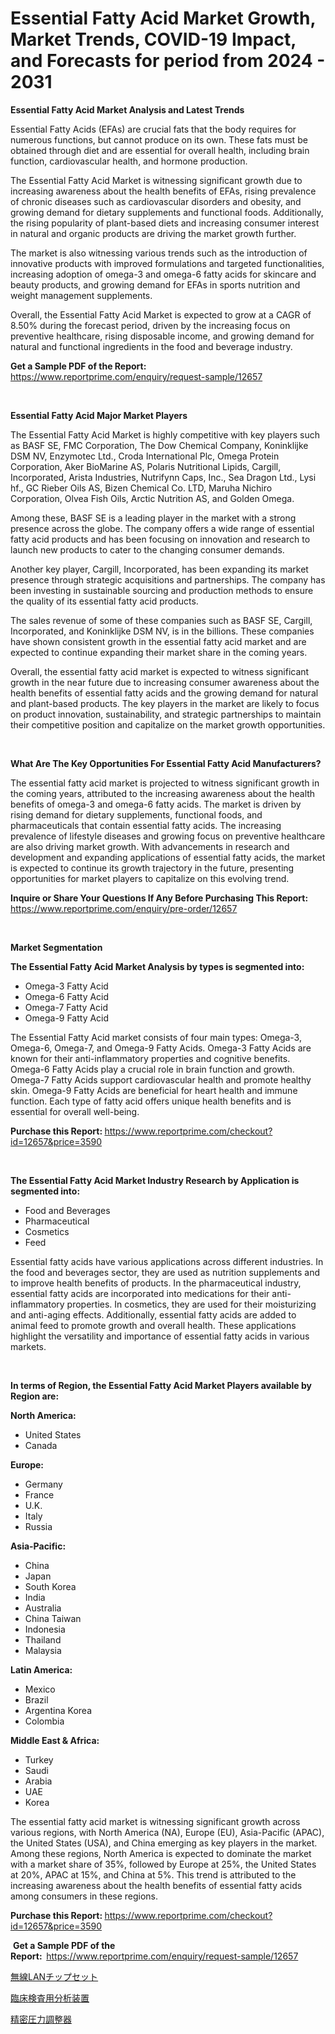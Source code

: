 <p><h1>Essential Fatty Acid Market Growth, Market Trends, COVID-19 Impact, and Forecasts for period from 2024 - 2031</h1></p><p><strong>Essential Fatty Acid Market Analysis and Latest Trends</strong></p>
<p><p>Essential Fatty Acids (EFAs) are crucial fats that the body requires for numerous functions, but cannot produce on its own. These fats must be obtained through diet and are essential for overall health, including brain function, cardiovascular health, and hormone production.</p><p>The Essential Fatty Acid Market is witnessing significant growth due to increasing awareness about the health benefits of EFAs, rising prevalence of chronic diseases such as cardiovascular disorders and obesity, and growing demand for dietary supplements and functional foods. Additionally, the rising popularity of plant-based diets and increasing consumer interest in natural and organic products are driving the market growth further.</p><p>The market is also witnessing various trends such as the introduction of innovative products with improved formulations and targeted functionalities, increasing adoption of omega-3 and omega-6 fatty acids for skincare and beauty products, and growing demand for EFAs in sports nutrition and weight management supplements.</p><p>Overall, the Essential Fatty Acid Market is expected to grow at a CAGR of 8.50% during the forecast period, driven by the increasing focus on preventive healthcare, rising disposable income, and growing demand for natural and functional ingredients in the food and beverage industry.</p></p>
<p><strong>Get a Sample PDF of the Report:&nbsp;</strong> <a href="https://www.reportprime.com/enquiry/request-sample/12657">https://www.reportprime.com/enquiry/request-sample/12657</a></p>
<p>&nbsp;</p>
<p><strong>Essential Fatty Acid Major Market Players</strong></p>
<p><p>The Essential Fatty Acid Market is highly competitive with key players such as BASF SE, FMC Corporation, The Dow Chemical Company, Koninklijke DSM NV, Enzymotec Ltd., Croda International Plc, Omega Protein Corporation, Aker BioMarine AS, Polaris Nutritional Lipids, Cargill, Incorporated, Arista Industries, Nutrifynn Caps, Inc., Sea Dragon Ltd., Lysi hf., GC Rieber Oils AS, Bizen Chemical Co. LTD, Maruha Nichiro Corporation, Olvea Fish Oils, Arctic Nutrition AS, and Golden Omega.</p><p>Among these, BASF SE is a leading player in the market with a strong presence across the globe. The company offers a wide range of essential fatty acid products and has been focusing on innovation and research to launch new products to cater to the changing consumer demands.</p><p>Another key player, Cargill, Incorporated, has been expanding its market presence through strategic acquisitions and partnerships. The company has been investing in sustainable sourcing and production methods to ensure the quality of its essential fatty acid products.</p><p>The sales revenue of some of these companies such as BASF SE, Cargill, Incorporated, and Koninklijke DSM NV, is in the billions. These companies have shown consistent growth in the essential fatty acid market and are expected to continue expanding their market share in the coming years.</p><p>Overall, the essential fatty acid market is expected to witness significant growth in the near future due to increasing consumer awareness about the health benefits of essential fatty acids and the growing demand for natural and plant-based products. The key players in the market are likely to focus on product innovation, sustainability, and strategic partnerships to maintain their competitive position and capitalize on the market growth opportunities.</p></p>
<p>&nbsp;</p>
<p><strong>What Are The Key Opportunities For Essential Fatty Acid Manufacturers?</strong></p>
<p><p>The essential fatty acid market is projected to witness significant growth in the coming years, attributed to the increasing awareness about the health benefits of omega-3 and omega-6 fatty acids. The market is driven by rising demand for dietary supplements, functional foods, and pharmaceuticals that contain essential fatty acids. The increasing prevalence of lifestyle diseases and growing focus on preventive healthcare are also driving market growth. With advancements in research and development and expanding applications of essential fatty acids, the market is expected to continue its growth trajectory in the future, presenting opportunities for market players to capitalize on this evolving trend.</p></p>
<p><strong>Inquire or Share Your Questions If Any Before Purchasing This Report:</strong> <a href="https://www.reportprime.com/enquiry/pre-order/12657">https://www.reportprime.com/enquiry/pre-order/12657</a></p>
<p>&nbsp;</p>
<p><strong>Market Segmentation</strong></p>
<p><strong>The Essential Fatty Acid Market Analysis by types is segmented into:</strong></p>
<p><ul><li>Omega-3 Fatty Acid</li><li>Omega-6 Fatty Acid</li><li>Omega-7 Fatty Acid</li><li>Omega-9 Fatty Acid</li></ul></p>
<p><p>The Essential Fatty Acid market consists of four main types: Omega-3, Omega-6, Omega-7, and Omega-9 Fatty Acids. Omega-3 Fatty Acids are known for their anti-inflammatory properties and cognitive benefits. Omega-6 Fatty Acids play a crucial role in brain function and growth. Omega-7 Fatty Acids support cardiovascular health and promote healthy skin. Omega-9 Fatty Acids are beneficial for heart health and immune function. Each type of fatty acid offers unique health benefits and is essential for overall well-being.</p></p>
<p><strong>Purchase this Report:&nbsp;</strong><a href="https://www.reportprime.com/checkout?id=12657&price=3590">https://www.reportprime.com/checkout?id=12657&price=3590</a></p>
<p>&nbsp;</p>
<p><strong>The Essential Fatty Acid Market Industry Research by Application is segmented into:</strong></p>
<p><ul><li>Food and Beverages</li><li>Pharmaceutical</li><li>Cosmetics</li><li>Feed</li></ul></p>
<p><p>Essential fatty acids have various applications across different industries. In the food and beverages sector, they are used as nutrition supplements and to improve health benefits of products. In the pharmaceutical industry, essential fatty acids are incorporated into medications for their anti-inflammatory properties. In cosmetics, they are used for their moisturizing and anti-aging effects. Additionally, essential fatty acids are added to animal feed to promote growth and overall health. These applications highlight the versatility and importance of essential fatty acids in various markets.</p></p>
<p>&nbsp;</p>
<p><strong>In terms of Region, the Essential Fatty Acid Market Players available by Region are:</strong></p>
<p>
    <p> <strong> North America: </strong>
        <ul>
            <li>United States</li>
            <li>Canada</li>
        </ul>
        </p> 
    <p> <strong> Europe: </strong>
        <ul>
            <li>Germany</li>
            <li>France</li>
            <li>U.K.</li>
            <li>Italy</li>
            <li>Russia</li>
        </ul>
        </p> 
    <p> <strong> Asia-Pacific: </strong>
        <ul>
            <li>China</li>
            <li>Japan</li>
            <li>South Korea</li>
            <li>India</li>
            <li>Australia</li>
            <li>China Taiwan</li>
            <li>Indonesia</li>
            <li>Thailand</li>
            <li>Malaysia</li>
        </ul>
        </p> 
    <p> <strong> Latin America: </strong>
        <ul>
            <li>Mexico</li>
            <li>Brazil</li>
            <li>Argentina Korea</li>
            <li>Colombia</li>
        </ul>
        </p> 
    <p> <strong> Middle East & Africa: </strong>
        <ul>
            <li>Turkey</li>
            <li>Saudi</li>
            <li>Arabia</li>
            <li>UAE</li>
            <li>Korea</li>
        </ul>
    </p>
    </p>
<p><p>The essential fatty acid market is witnessing significant growth across various regions, with North America (NA), Europe (EU), Asia-Pacific (APAC), the United States (USA), and China emerging as key players in the market. Among these regions, North America is expected to dominate the market with a market share of 35%, followed by Europe at 25%, the United States at 20%, APAC at 15%, and China at 5%. This trend is attributed to the increasing awareness about the health benefits of essential fatty acids among consumers in these regions.</p></p>
<p><strong>Purchase this Report: </strong><a href="https://www.reportprime.com/checkout?id=12657&price=3590">https://www.reportprime.com/checkout?id=12657&price=3590</a></p>
<p>&nbsp;<strong>Get a Sample PDF of the Report:&nbsp;&nbsp;</strong><a href="https://www.reportprime.com/enquiry/request-sample/12657">https://www.reportprime.com/enquiry/request-sample/12657</a></p>
<p><strong></strong></p>
<p><p><a href="https://github.com/SarahFahey88/Market-Research-Report-List-1/blob/main/159348517263.md">無線LANチップセット</a></p><p><a href="https://medium.com/@antonehyatt1/%E8%87%A8%E5%BA%8A%E6%A4%9C%E6%9F%BB%E7%94%A8%E5%88%86%E6%9E%90%E5%99%A8%E5%B8%82%E5%A0%B4-%E6%88%90%E5%8A%9F%E3%81%99%E3%82%8B%E3%83%93%E3%82%B8%E3%83%8D%E3%82%B9%E6%88%A6%E7%95%A5%E3%81%AE%E9%8D%B52031%E5%B9%B4%E3%81%BE%E3%81%A7%E3%81%AE%E4%BA%88%E6%B8%AC-2e48a054c1bb">臨床検査用分析装置</a></p><p><a href="https://medium.com/@chloeconn80/%E7%B2%BE%E5%AF%86%E5%9C%A7%E5%8A%9B%E8%AA%BF%E6%95%B4%E5%99%A8%E5%B8%82%E5%A0%B4-2031%E5%B9%B4%E3%81%BE%E3%81%A7%E3%81%AE%E6%88%90%E5%8A%9F%E3%81%97%E3%81%9F%E3%83%93%E3%82%B8%E3%83%8D%E3%82%B9%E6%88%A6%E7%95%A5%E3%81%AE%E9%8D%B5-009455c56bc7">精密圧力調整器</a></p></p>